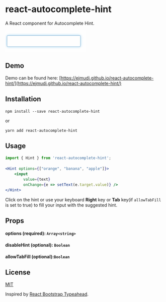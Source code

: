# react-autocomplete-hint
A React component for Autocomplete Hint.

![](demo/demo.gif)


## Demo

Demo can be found here: [https://ejmudi.github.io/react-autocomplete-hint/](https://ejmudi.github.io/react-autocomplete-hint/)


## Installation
```
npm install --save react-autocomplete-hint
```
or
```
yarn add react-autocomplete-hint
```


## Usage
```jsx
import { Hint } from 'react-autocomplete-hint';

<Hint options={["orange", "banana", "apple"]}>
    <input
        value={text}
        onChange={e => setText(e.target.value)} />
</Hint>

```

Click on the hint or use your keyboard **Right** key or **Tab** key(if `allowTabFill` is set to true) to fill your input with the suggested hint.


## Props

#### options (required): `Array<string>`

#### disableHint (optional): `Boolean`

#### allowTabFill (optional):`Boolean`


## License
[MIT](LICENSE)

Inspired by [React Bootstrap Typeahead](https://github.com/ericgio/react-bootstrap-typeahead).
